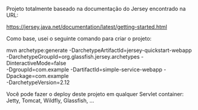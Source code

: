 Projeto totalmente baseado na documentação do Jersey encontrado na URL:

https://jersey.java.net/documentation/latest/getting-started.html

Como base, usei o seguinte comando para criar o projeto:

mvn archetype:generate -DarchetypeArtifactId=jersey-quickstart-webapp \
                -DarchetypeGroupId=org.glassfish.jersey.archetypes -DinteractiveMode=false \
                -DgroupId=com.example -DartifactId=simple-service-webapp -Dpackage=com.example \
                -DarchetypeVersion=2.12

Você pode fazer o deploy deste projeto em qualquer Servlet container: Jetty, Tomcat, Wildfly, Glassfish, ...

